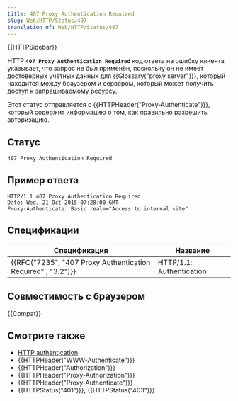 ```yaml
---
title: 407 Proxy Authentication Required
slug: Web/HTTP/Status/407
translation_of: Web/HTTP/Status/407
---
```

{{HTTPSidebar}}

HTTP **`407 Proxy Authentication Required`** код ответа на ошибку клиента указывает, что запрос не был применён, поскольку он не имеет достоверных учётных данных для {{Glossary("proxy server")}}, который находится между браузером и сервером, который может получить доступ к запрашиваемому ресурсу..

Этот статус отправляется с {{HTTPHeader("Proxy-Authenticate")}}, который содержит информацию о том, как правильно разрешить авторизацию.

## Статус

```
407 Proxy Authentication Required
```

## Пример ответа

```
HTTP/1.1 407 Proxy Authentication Required
Date: Wed, 21 Oct 2015 07:28:00 GMT
Proxy-Authenticate: Basic realm="Access to internal site"
```

## Спецификации

| Спецификация                                                                     | Название                 |
| -------------------------------------------------------------------------------- | ------------------------ |
| {{RFC("7235", "407 Proxy Authentication Required" , "3.2")}} | HTTP/1.1: Authentication |

## Совместимость с браузером

{{Compat}}

## Смотрите также

- [HTTP authentication](/ru/docs/Web/HTTP/Authentication)
- {{HTTPHeader("WWW-Authenticate")}}
- {{HTTPHeader("Authorization")}}
- {{HTTPHeader("Proxy-Authorization")}}
- {{HTTPHeader("Proxy-Authenticate")}}
- {{HTTPStatus("401")}}, {{HTTPStatus("403")}}
